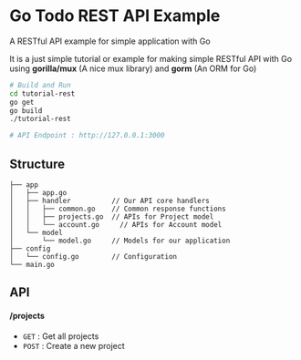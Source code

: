 # Go Todo REST API Example
A RESTful API example for simple application with Go

It is a just simple tutorial or example for making simple RESTful API with Go using **gorilla/mux** (A nice mux library) and **gorm** (An ORM for Go)

```bash
# Build and Run
cd tutorial-rest
go get
go build
./tutorial-rest

# API Endpoint : http://127.0.0.1:3000
```

## Structure
```
├── app
│   ├── app.go
│   ├── handler          // Our API core handlers
│   │   ├── common.go    // Common response functions
│   │   ├── projects.go  // APIs for Project model
│   │   └── account.go     // APIs for Account model
│   └── model
│       └── model.go     // Models for our application
├── config
│   └── config.go        // Configuration
└── main.go
```

## API

#### /projects
* `GET` : Get all projects
* `POST` : Create a new project


